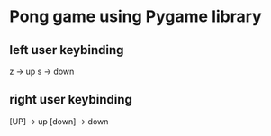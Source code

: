 # Pong game using Pygame library

## left user keybinding
z -> up
s -> down

## right user keybinding

[UP] -> up
[down] -> down
